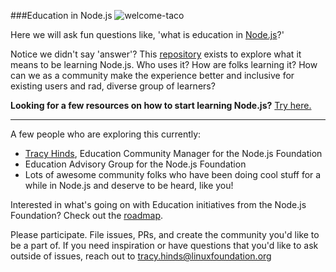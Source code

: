 ###Education in Node.js
![welcome-taco](https://media.giphy.com/media/l2JHZ0dIcyFo5UQGQ/giphy.gif)

Here we will ask fun questions like, 'what is education in [Node.js](https://nodejs.org/en/)?' 

Notice we didn't say 'answer'? This [repository](http://techterms.com/definition/repository) exists to explore what it means to be learning Node.js. Who uses it? How are folks learning it? How can we as a community make the experience better and inclusive for existing users and  rad, diverse group of learners? 

**Looking for a few resources on how to start learning Node.js?** [Try here.](https://github.com/nodejs/education/blob/master/getting-started-learning-nodejs.md)  
  
------------------------

A few people who are exploring this currently:

- [Tracy Hinds](https://twitter.com/HackyGoLucky), Education Community Manager for the Node.js Foundation
- Education Advisory Group for the Node.js Foundation
- Lots of awesome community folks who have been doing cool stuff for a while in Node.js and deserve to be heard, like you!

Interested in what's going on with Education initiatives from the Node.js Foundation? Check out the [roadmap](https://github.com/nodejs/education/blob/master/ROADMAP.md).

Please participate. File issues, PRs, and create the community you'd like to be a part of. If you need inspiration or have questions that you'd like to ask outside of issues, reach out to tracy.hinds@linuxfoundation.org 


